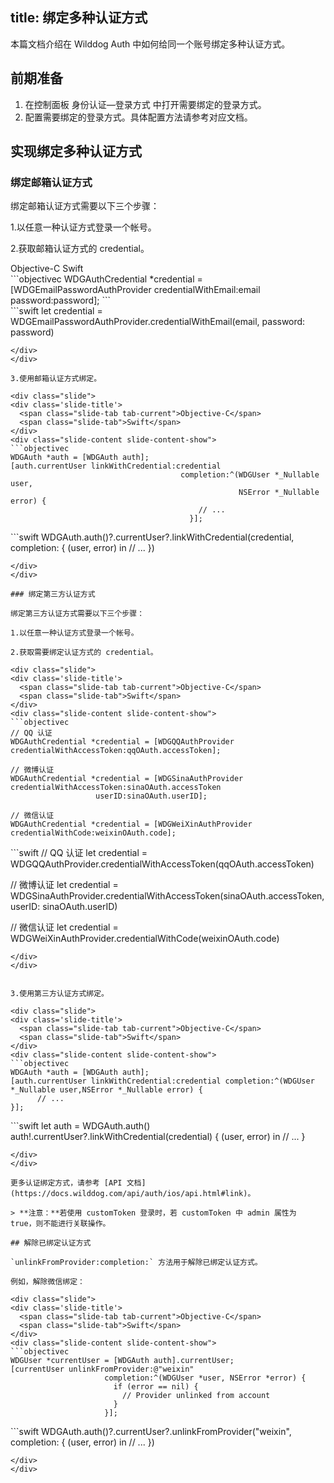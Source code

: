 title:  绑定多种认证方式
---

本篇文档介绍在 Wilddog Auth 中如何给同一个账号绑定多种认证方式。


## 前期准备

1. 在控制面板 身份认证—登录方式 中打开需要绑定的登录方式。
2. 配置需要绑定的登录方式。具体配置方法请参考对应文档。


## 实现绑定多种认证方式

### 绑定邮箱认证方式

绑定邮箱认证方式需要以下三个步骤：

1.以任意一种认证方式登录一个帐号。

2.获取邮箱认证方式的 credential。

<div class="slide">
<div class='slide-title'>
  <span class="slide-tab tab-current">Objective-C</span>
  <span class="slide-tab">Swift</span>
</div>
<div class="slide-content slide-content-show">
```objectivec
WDGAuthCredential *credential =
    [WDGEmailPasswordAuthProvider credentialWithEmail:email
                                             password:password];
```
</div>
<div class="slide-content">
```swift
let credential = WDGEmailPasswordAuthProvider.credentialWithEmail(email, password: password)

```
</div>
</div>

3.使用邮箱认证方式绑定。

<div class="slide">
<div class='slide-title'>
  <span class="slide-tab tab-current">Objective-C</span>
  <span class="slide-tab">Swift</span>
</div>
<div class="slide-content slide-content-show">
```objectivec
WDGAuth *auth = [WDGAuth auth];
[auth.currentUser linkWithCredential:credential
                                      completion:^(WDGUser *_Nullable user,
                                                   NSError *_Nullable error) {
                                          // ...
                                        }];
```
</div>
<div class="slide-content">
```swift
WDGAuth.auth()?.currentUser?.linkWithCredential(credential, completion: { (user, error) in
    // ...
})

```
</div>
</div>
    
### 绑定第三方认证方式

绑定第三方认证方式需要以下三个步骤：

1.以任意一种认证方式登录一个帐号。

2.获取需要绑定认证方式的 credential。

<div class="slide">
<div class='slide-title'>
  <span class="slide-tab tab-current">Objective-C</span>
  <span class="slide-tab">Swift</span>
</div>
<div class="slide-content slide-content-show">
```objectivec
// QQ 认证
WDGAuthCredential *credential = [WDGQQAuthProvider credentialWithAccessToken:qqOAuth.accessToken];

// 微博认证
WDGAuthCredential *credential = [WDGSinaAuthProvider credentialWithAccessToken:sinaOAuth.accessToken 
                   userID:sinaOAuth.userID];

// 微信认证
WDGAuthCredential *credential = [WDGWeiXinAuthProvider credentialWithCode:weixinOAuth.code];

```
</div>
<div class="slide-content">
```swift
// QQ 认证
let credential = WDGQQAuthProvider.credentialWithAccessToken(qqOAuth.accessToken)

// 微博认证
let credential = WDGSinaAuthProvider.credentialWithAccessToken(sinaOAuth.accessToken, userID: sinaOAuth.userID)

// 微信认证
let credential = WDGWeiXinAuthProvider.credentialWithCode(weixinOAuth.code)

```
</div>
</div>


3.使用第三方认证方式绑定。

<div class="slide">
<div class='slide-title'>
  <span class="slide-tab tab-current">Objective-C</span>
  <span class="slide-tab">Swift</span>
</div>
<div class="slide-content slide-content-show">
```objectivec
WDGAuth *auth = [WDGAuth auth];
[auth.currentUser linkWithCredential:credential completion:^(WDGUser *_Nullable user,NSError *_Nullable error) {
      // ...
}];
```
</div>
<div class="slide-content">
```swift
let auth = WDGAuth.auth()
auth!.currentUser?.linkWithCredential(credential) { (user, error) in
     // ...
}

```
</div>
</div>

更多认证绑定方式，请参考 [API 文档](https://docs.wilddog.com/api/auth/ios/api.html#link)。

> **注意：**若使用 customToken 登录时，若 customToken 中 admin 属性为 true，则不能进行关联操作。

## 解除已绑定认证方式

`unlinkFromProvider:completion:` 方法用于解除已绑定认证方式。

例如，解除微信绑定：

<div class="slide">
<div class='slide-title'>
  <span class="slide-tab tab-current">Objective-C</span>
  <span class="slide-tab">Swift</span>
</div>
<div class="slide-content slide-content-show">
```objectivec
WDGUser *currentUser = [WDGAuth auth].currentUser;
[currentUser unlinkFromProvider:@"weixin"
                     completion:^(WDGUser *user, NSError *error) {
                       if (error == nil) {
                         // Provider unlinked from account
                       }
                     }];
```
</div>
<div class="slide-content">
```swift
WDGAuth.auth()?.currentUser?.unlinkFromProvider("weixin", completion: { (user, error) in
    // ...
})

```
</div>
</div>


